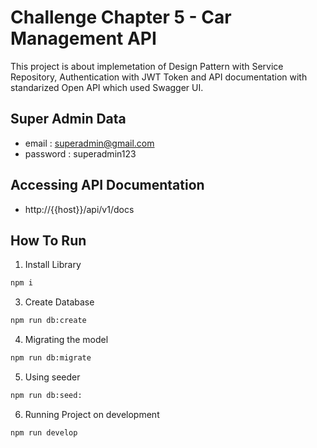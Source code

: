 # Challenge Chapter 5 - Car Management API

This project is about implemetation of Design Pattern with Service Repository, Authentication with JWT Token and API documentation with standarized Open API which used Swagger UI.

## Super Admin Data

- email : superadmin@gmail.com
- password : superadmin123

## Accessing API Documentation

- http://{{host}}/api/v1/docs

## How To Run

1. Install Library

```bash
npm i
```

3. Create Database

```bash
npm run db:create
```

4. Migrating the model

```bash
npm run db:migrate
```

5. Using seeder

```bash
npm run db:seed:
```

6. Running Project on development

```bash
npm run develop
```